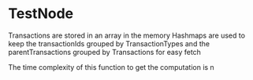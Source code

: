 # TestNode
Transactions are stored in an array in the memory
Hashmaps are used to keep the transactionIds grouped by TransactionTypes
and the parentTransactions grouped by Transactions for easy fetch 

The time complexity of this function to get the computation is n
